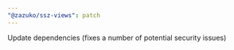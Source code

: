 ```yaml
---
"@zazuko/ssz-views": patch
---
```


Update dependencies (fixes a number of potential security issues)

